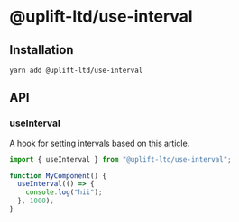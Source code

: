 # @uplift-ltd/use-interval

## Installation

    yarn add @uplift-ltd/use-interval

## API

### useInterval

A hook for setting intervals based on
[this article](https://overreacted.io/making-setinterval-declarative-with-react-hooks/).

```ts
import { useInterval } from "@uplift-ltd/use-interval";

function MyComponent() {
  useInterval(() => {
    console.log("hii");
  }, 1000);
}
```
